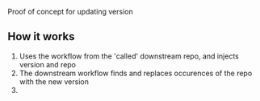 Proof of concept for updating version

## How it works

1. Uses the workflow from the 'called' downstream repo, and injects version and repo
2. The downstream workflow finds and replaces occurences of the repo with the new version
3. 